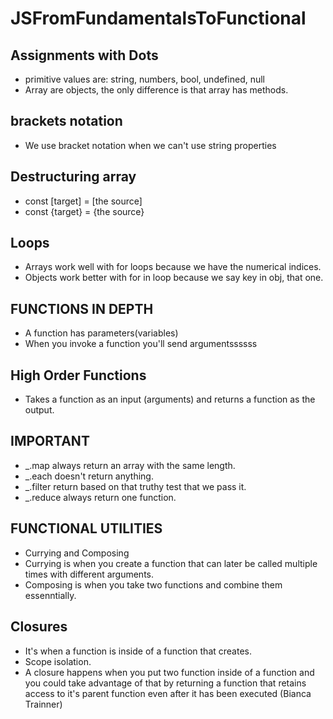 # JSFromFundamentalsToFunctional

## Assignments with Dots
- primitive values are: string, numbers, bool, undefined, null
- Array are objects, the only difference is that array has methods.
## brackets notation
- We use bracket notation when we can't use string properties

## Destructuring array
- const [target] = [the source]
- const {target} = {the source}

## Loops
- Arrays work well with for loops because we have the numerical indices.
- Objects work better with for in loop because we say key in obj, that one.


##  FUNCTIONS IN DEPTH
- A function has parameters(variables)
- When you invoke a function you'll send argumentssssss

## High Order Functions
- Takes a function as an input (arguments) and returns a function as the output.

## IMPORTANT
- _.map always return an array with the same length.
- _.each doesn't return anything.
- _.filter return based on that truthy test that we pass it.
- _.reduce always return one function.

## FUNCTIONAL UTILITIES
- Currying and Composing
- Currying is when you create a function that can later be called multiple times with different arguments.
- Composing is when you take two functions and combine them essenntially.

## Closures
- It's when a function is inside of a function that creates.
- Scope isolation.
- A closure happens when you put two function inside of a function and you could take advantage of that by returning a function that retains access to it's parent function even after it has been executed (Bianca Trainner)
